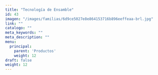 ```yaml
---
title: "Tecnología de Ensamble"
id: 43
imagen: "/images/familias/6d9ce5027e8e864153716b896eeffeaa-brl.jpg"
link: ""
catalogo: ""
meta_keywords: ""
meta_description: ""
menu:
  principal:
    parent: 'Productos'
    weight: 12
draft: false
weight: 12
---
```

